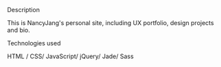 Description

This is NancyJang's personal site, including UX portfolio, design projects and bio.

Technologies used

HTML / CSS/ JavaScript/ jQuery/ Jade/ Sass
